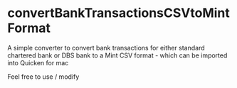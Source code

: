 # convertBankTransactionsCSVtoMintFormat
A simple converter to convert bank transactions for either standard chartered bank or DBS bank to a Mint CSV format - which can be imported into Quicken for mac

Feel free to use / modify
